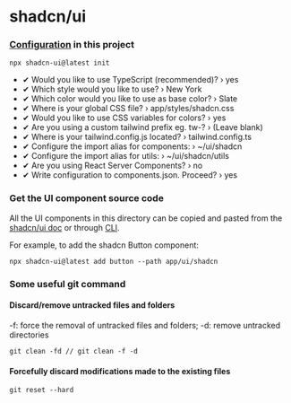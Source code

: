 # shadcn/ui

### [Configuration](https://ui.shadcn.com/docs/cli) in this project

```
npx shadcn-ui@latest init
```

- ✔ Would you like to use TypeScript (recommended)? › yes
- ✔ Which style would you like to use? › New York
- ✔ Which color would you like to use as base color? › Slate
- ✔ Where is your global CSS file? › app/styles/shadcn.css
- ✔ Would you like to use CSS variables for colors? › yes
- ✔ Are you using a custom tailwind prefix eg. tw-? › (Leave blank)
- ✔ Where is your tailwind.config.js located? › tailwind.config.ts
- ✔ Configure the import alias for components: › ~/ui/shadcn
- ✔ Configure the import alias for utils: › ~/ui/shadcn/utils
- ✔ Are you using React Server Components? › no
- ✔ Write configuration to components.json. Proceed? › yes

### Get the UI component source code

All the UI components in this directory can be copied and pasted from the
[shadcn/ui doc](https://ui.shadcn.com/docs) or through
[CLI](https://ui.shadcn.com/docs/cli).

For example, to add the shadcn Button component:

```
npx shadcn-ui@latest add button --path app/ui/shadcn
```

### Some useful git command

#### Discard/remove untracked files and folders

-f: force the removal of untracked files and folders; -d: remove untracked
directories

```
git clean -fd // git clean -f -d
```

#### Forcefully discard modifications made to the existing files

```
git reset --hard
```
